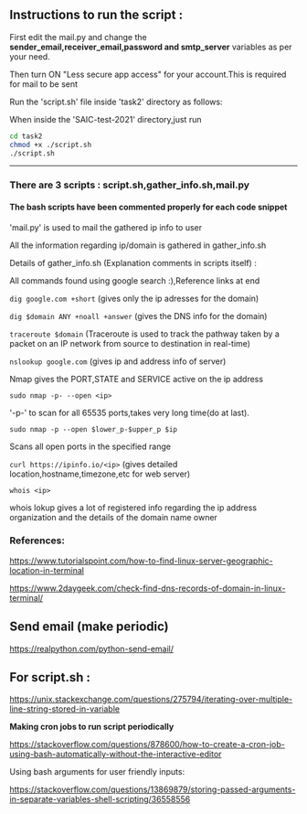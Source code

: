 ## Instructions to run the script :

First edit the mail.py and change the **sender_email,receiver_email,password and smtp_server** variables as per your need.

Then turn ON  "Less secure app access" for your account.This is required for mail to be sent

Run the 'script.sh' file inside 'task2' directory as follows:

When inside the 'SAIC-test-2021' directory,just run

``` bash
cd task2
chmod +x ./script.sh
./script.sh
```
-------------------------------------------------------------------------------

### There are 3 scripts : script.sh,gather_info.sh,mail.py
#### The bash scripts have been commented properly for each code snippet

'mail.py' is used to mail the gathered ip info to user

All the information regarding ip/domain is gathered in gather_info.sh

Details of gather_info.sh (Explanation comments in scripts itself) : 

All commands found using google search :),Reference links at end

`dig google.com +short` (gives only the ip adresses for the domain)

`dig $domain ANY +noall +answer` (gives the DNS info for the domain)

`traceroute $domain` (Traceroute is used to track the pathway taken by a packet on an IP network from source to destination in real-time)

`nslookup google.com`  (gives ip and address info of server)

Nmap gives the PORT,STATE and SERVICE active on the ip address

`sudo nmap -p- --open <ip>`

'-p-' to scan for all 65535 ports,takes very long time(do at last).

`sudo nmap -p --open $lower_p-$upper_p $ip`

Scans all open ports in the specified range

`curl https://ipinfo.io/<ip>` (gives detailed location,hostname,timezone,etc for web server)


`whois <ip>`

whois lokup gives a lot of registered info regarding the ip address organization and the details of the domain name owner

### References:

https://www.tutorialspoint.com/how-to-find-linux-server-geographic-location-in-terminal

https://www.2daygeek.com/check-find-dns-records-of-domain-in-linux-terminal/


## Send email (make periodic)
https://realpython.com/python-send-email/


## For script.sh :

https://unix.stackexchange.com/questions/275794/iterating-over-multiple-line-string-stored-in-variable


**Making cron jobs to run script periodically**

https://stackoverflow.com/questions/878600/how-to-create-a-cron-job-using-bash-automatically-without-the-interactive-editor

Using bash arguments for user friendly inputs:

https://stackoverflow.com/questions/13869879/storing-passed-arguments-in-separate-variables-shell-scripting/36558556